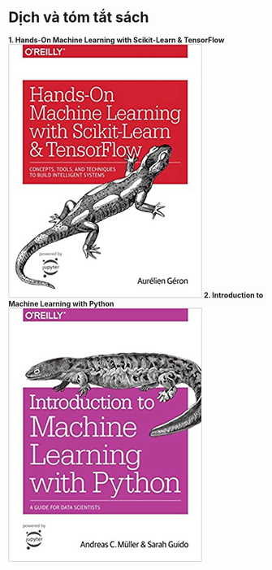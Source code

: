 # Dịch và tóm tắt sách
**1. Hands-On Machine Learning with Scikit-Learn & TensorFlow**
![](/Screenshots/hand-onml.jpg)
**2. Introduction to Machine Learning with Python**
![](/Screenshots/introml.jpg)
